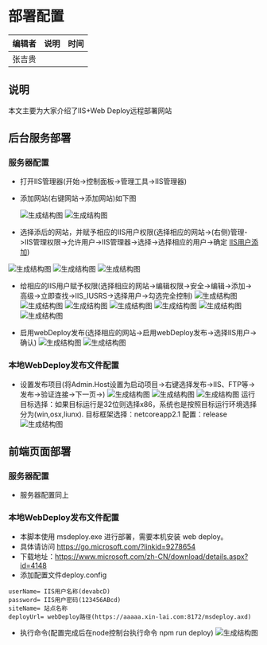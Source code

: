 # 部署配置

| 编辑者 | 说明 | 时间 |
| ------ | ---- | ---- |
| 张吉贵   |      |      |

## 说明
本文主要为大家介绍了IIS+Web Deploy远程部署网站

## 后台服务部署
### 服务器配置
* 打开IIS管理器(开始->控制面板->管理工具->IIS管理器)
* 添加网站(右键网站->添加网站)如下图

  ![生成结构图](./res/16_20180904104112.png)
  ![生成结构图](./res/16_20180904105737.png)
* 选择添后的网站，并赋予相应的IIS用户权限(选择相应的网站->(右侧)管理->IIS管理权限->允许用户->IIS管理器->选择->选择相应的用户->确定 [IIS用户添加]())

![生成结构图](./res/16_20180904112752.png)
![生成结构图](./res/16_20180904113103.png)
![生成结构图](./res/16_20180904113742.png)

* 给相应的IIS用户赋予权限(选择相应的网站->编辑权限->安全->编辑->添加->高级->立即查找->IIS_IUSRS->选择用户->勾选完全控制)
![生成结构图](./res/16_20180904141504.png)
![生成结构图](./res/16_20180904141556.png)
![生成结构图](./res/16_20180904152432.png)
![生成结构图](./res/16_20180904152636.png)
![生成结构图](./res/16_20180904152837.png)
![生成结构图](./res/16_20180904153142.png)
![生成结构图](./res/16_20180904153454.png)

* 启用webDeploy发布(选择相应的网站->启用webDeploy发布->选择IIS用户->确认)
![生成结构图](./res/16_20180904154743.png)
![生成结构图](./res/16_20180904154835.png)

### 本地WebDeploy发布文件配置
* 设置发布项目(将Admin.Host设置为启动项目->右键选择发布->IIS、FTP等->发布->验证连接->下一页->)
![生成结构图](./res/16_20180904135656.png)
![生成结构图](./res/16_20180904135916.png)
![生成结构图](./res/16_20180904140459.png)
运行目标选择：如果目标运行是32位则选择x86，系统也是按照目标运行环境选择分为(win,osx,liunx).
目标框架选择：netcoreapp2.1
配置：release
![生成结构图](./res/16_20180904140744.png)

## 前端页面部署
### 服务器配置
* 服务器配置同上

### 本地WebDeploy发布文件配置
* 本脚本使用 msdeploy.exe 进行部署，需要本机安装 web deploy。
* 具体请访问 https://go.microsoft.com/?linkid=9278654
* 下载地址：https://www.microsoft.com/zh-CN/download/details.aspx?id=4148
* 添加配置文件deploy.config
```示例代码
userName= IIS用户名称(devabcD)
password= IIS用户密码(123456ABcd)
siteName= 站点名称
deployUrl= webDeploy路径(https://aaaaa.xin-lai.com:8172/msdeploy.axd)
```
* 执行命令(配置完成后在node控制台执行命令 npm run deploy)
![生成结构图](./res/16_20180904155548.png)
